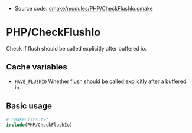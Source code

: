 <!-- This is auto-generated file. -->
* Source code: [cmake/modules/PHP/CheckFlushIo.cmake](https://github.com/petk/php-build-system/blob/master/cmake/cmake/modules/PHP/CheckFlushIo.cmake)

# PHP/CheckFlushIo

Check if flush should be called explicitly after buffered io.

## Cache variables

* `HAVE_FLUSHIO`
  Whether flush should be called explicitly after a buffered io.

## Basic usage

```cmake
# CMakeLists.txt
include(PHP/CheckFlushIo)
```
